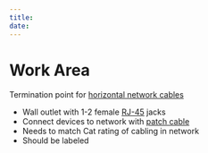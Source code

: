 ```yaml
---
title: 
date: 
---
```


# Work Area

Termination point for [horizontal network cables](2020-10-18--16-10-32Z--horizontal_cabling.md)

-   Wall outlet with 1-2 female [RJ-45](20201014131806-rj-45.md) jacks
-   Connect devices to network with [patch cable](2020-10-18--18-10-34Z--patch_cable.md)
-   Needs to match Cat rating of cabling in network
-   Should be labeled

